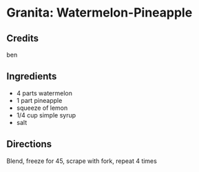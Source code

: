 # Granita: Watermelon-Pineapple

## Credits

ben

## Ingredients

- 4 parts watermelon
- 1 part pineapple
- squeeze of lemon
- 1/4 cup simple syrup
- salt

## Directions

Blend, freeze for 45, scrape with fork, repeat 4 times


